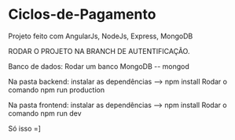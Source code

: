 # Ciclos-de-Pagamento
Projeto feito com AngularJs, NodeJs, Express, MongoDB

RODAR O PROJETO NA BRANCH DE AUTENTIFICAÇÃO.

Banco de dados:
Rodar um banco MongoDB -- mongod

Na pasta backend:
instalar as dependências --> npm install
Rodar o comando npm run production

Na pasta frontend:
instalar as dependências --> npm install
Rodar o comando npm run dev


Só isso =]
